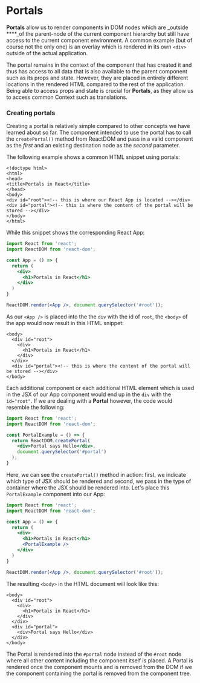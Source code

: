 # Portals

**Portals** allow us to render components in DOM nodes which are _outside ****_of the parent-node of the current component hierarchy but still have access to the current component environment. A common example \(but of course not the only one\) is an overlay which is rendered in its own `<div>` outside of the actual application.

The portal remains in the context of the component that has created it and thus has access to all data that is also available to the parent component such as its props and state. However, they are placed in entirely different locations in the rendered HTML compared to the rest of the application. Being able to access props and state is crucial for **Portals**, as they allow us to access common Context such as translations.

### Creating portals

Creating a portal is relatively simple compared to other concepts we have learned about so far. The component intended to use the portal has to call the `createPortal()` method from ReactDOM and pass in a valid component as the _first_ and an existing destination node as the _second_ parameter.

The following example shows a common HTML snippet using portals:

```markup
<!doctype html>
<html>
<head>
<title>Portals in React</title>
</head>
<body>
<div id="root"><!-- this is where our React App is located --></div>
<div id="portal"><!-- this is where the content of the portal will be stored --></div>
</body>
</html>
```

While this snippet shows the corresponding React App:

```jsx
import React from 'react';
import ReactDOM from 'react-dom';

const App = () => {
  return (
    <div>
      <h1>Portals in React</h1>
    </div>
  )
}

ReactDOM.render(<App />, document.querySelector('#root'));
```

As our `<App />` is placed into the the `div` with the id of `root`, the `<body>` of the app would now result in this HTML snippet:

```markup
<body>
  <div id="root">
    <div>
      <h1>Portals in React</h1>
    </div>
  </div>
  <div id="portal"><!-- this is where the content of the portal will be stored --></div>
</body>
```

Each additional component or each additional HTML element which is used in the JSX of our App component would end up in the `div` with the `id="root"`. If we are dealing with a **Portal** however, the code would resemble the following:

```jsx
import React from 'react';
import ReactDOM from 'react-dom';

const PortalExample = () => {
  return ReactDOM.createPortal(
    <div>Portal says Hello</div>,
    document.querySelector('#portal')
  );
}
```

Here, we can see the `createPortal()` method in action: first, we indicate which type of JSX should be rendered and second, we pass in the type of container where the JSX should be rendered into. Let's place this `PortalExample` component into our App:

```jsx
import React from 'react';
import ReactDOM from 'react-dom';

const App = () => {
  return (
    <div>
      <h1>Portals in React</h1>
      <PortalExample />
    </div>
  )
}

ReactDOM.render(<App />, document.querySelector('#root'));
```

The resulting `<body>` in the HTML document will look like this:

```markup
<body>
  <div id="root">
    <div>
      <h1>Portals in React</h1>
    </div>
  </div>
  <div id="portal">
    <div>Portal says Hello</div>
  </div>
</body>
```

The Portal is rendered into the `#portal` node instead of the `#root` node where all other content including the component itself is placed. A Portal is rendered once the component mounts and is removed from the DOM if we the component containing the portal is removed from the component tree.

